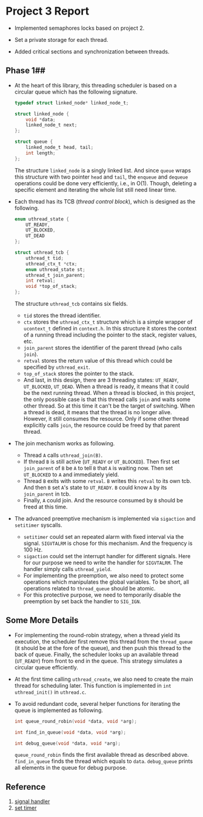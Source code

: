 # Project 3 Report #
- Implemented semaphores locks based on project 2. 

- Set a private storage for each thread.

- Added critical sections and synchronization between threads.

## Phase 1##

- At the heart of this library, this threading scheduler is based on a
circular queue which has the following signature.

    ```c
    typedef struct linked_node* linked_node_t;

    struct linked_node {
        void *data;
        linked_node_t next;
    };

    struct queue {
        linked_node_t head, tail;
        int length;
    };
    ```

    The structure `linked_node` is a singly linked list. And since
`queue` wraps this structure with two pointer `head` and `tail`,
the `enqueue` and `dequeue` operations could be done very
efficiently, i.e., in O(1). Though, deleting a specific element
and iterating the whole list still need linear time.

- Each thread has its TCB (*thread control block*), which is designed
as the following.

    ```c
    enum uthread_state {
        UT_READY,
        UT_BLOCKED,
        UT_DEAD
    };

    struct uthread_tcb {
        uthread_t tid;
        uthread_ctx_t *ctx;
        enum uthread_state st;
        uthread_t join_parent;
        int retval;
        void *top_of_stack;
    };
    ```

    The structure `uthread_tcb` contains six fields.
    * `tid` stores the thread identifier.
    * `ctx` stores the `uthread_ctx_t` structure which is
a simple wrapper of `ucontext_t` defined in `context.h`. In this structure
it stores the context of a running thread including the pointer to
the stack, register values, etc.
    * `join_parent` stores the identifier of the parent
thread (who calls `join`).
    * `retval` stores the return value of this thread which could be
specified by `uthread_exit`.
    * `top_of_stack` stores the pointer to the stack.
    * And last, in this design, there are 3 threading states:
`UT_READY`, `UT_BLOCKED`, `UT_DEAD`. When a thread
is ready, it means that it could be the next running thread. When
a thread is blocked, in this project, the only possible case is that
this thread calls `join` and waits some other thread. So at this time
it can't be the target of switching. When a thread is dead, it means that
the thread is no longer alive. However, it still consumes the resource.
Only if some other thread explicitly calls `join`, the resource could be
freed by that parent thread.

- The join mechanism works as following.
    * Thread `A` calls `uthread_join(B)`.
    * If thread `B` is still active (`UT_READY` or `UT_BLOCKED`). Then
first set `join_parent` of `B` be `A` to tell `B` that `A` is waiting now.
Then set `UT_BLOCKED` to `A` and immediately yield.
    * Thread `B` exits with some `retval`. `B` writes this `retval`
to its own tcb. And then `B` set `A`'s state to `UT_READY`. `B` could
know `A` by its `join_parent` in tcb.
    * Finally, `A` could join. And the resource consumed by `B` should be
freed at this time.

- The advanced preemptive mechanism is implemented via `sigaction` and
`setitimer` syscalls.
    * `setitimer` could set an repeated alarm with fixed interval via the
signal. `SIGVTALRM` is chose for this mechanism. And the frequency is 100 Hz.
    * `sigaction` could set the interrupt handler for different signals.
Here for our purpose we need to write the handler for `SIGVTALRM`. The
handler simply calls `uthread_yield`.
    * For implementing the preemption, we also need to protect some operations
which manipulates the global variables. To be short, all operations related
to `thread_queue` should be atomic.
    * For this protective purpose, we need to temporarily disable the
preemption by set back the handler to `SIG_IGN`.

## Some More Details

- For implementing the round-robin strategy, when a thread yield its execution,
the scheduler first remove this thread from the `thread_queue` (it should be
at the fore of the queue), and then push this thread to the back of queue.
Finally, the scheduler looks up an available thread (`UT_READY`) from front
to end in the queue. This strategy simulates a circular queue efficiently.

- At the first time calling `uthread_create`, we also need to create the main
thread for scheduling later. This function is implemented in
`int uthread_init()` in `uthread.c`.

- To avoid redundant code, several helper functions for iterating the queue
is implemented as following.

    ```c
    int queue_round_robin(void *data, void *arg);

    int find_in_queue(void *data, void *arg);

    int debug_queue(void *data, void *arg);
    ```
    `queue_round_robin` finds the first available thread as described above.
`find_in_queue` finds the thread which equals to `data`. `debug_queue`
prints all elements in the queue for debug purpose.

## Reference

1. [signal handler](https://www.gnu.org/software/libc/manual/html_mono/libc.html#Blocking-for-Handler)
2. [set timer](https://www.gnu.org/software/libc/manual/html_mono/libc.html#Setting-an-Alarm)
